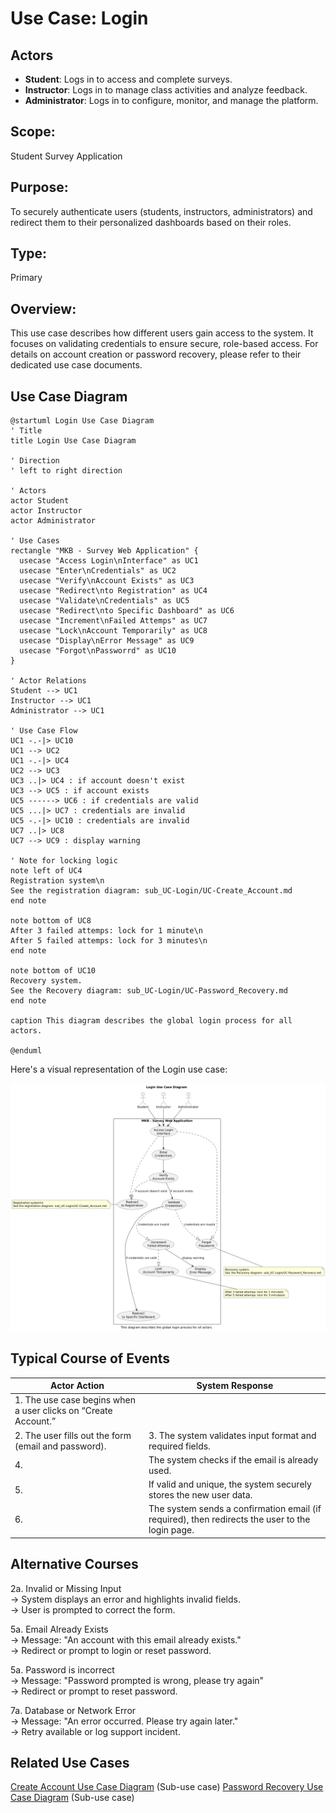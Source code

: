 # Use Case: Login

## Actors
- **Student**: Logs in to access and complete surveys.  
- **Instructor**: Logs in to manage class activities and analyze feedback.  
- **Administrator**: Logs in to configure, monitor, and manage the platform. 

## Scope:  
Student Survey Application

## Purpose:  
To securely authenticate users (students, instructors, administrators) and redirect them to their personalized dashboards based on their roles.

## Type:  
Primary

## Overview:  
This use case describes how different users gain access to the system. It focuses on validating credentials to ensure secure, role-based access. For details on account creation or password recovery, please refer to their dedicated use case documents.

## Use Case Diagram
``` plantuml
@startuml Login Use Case Diagram
' Title
title Login Use Case Diagram

' Direction
' left to right direction

' Actors
actor Student
actor Instructor
actor Administrator

' Use Cases
rectangle "MKB - Survey Web Application" {
  usecase "Access Login\nInterface" as UC1
  usecase "Enter\nCredentials" as UC2
  usecase "Verify\nAccount Exists" as UC3
  usecase "Redirect\nto Registration" as UC4
  usecase "Validate\nCredentials" as UC5
  usecase "Redirect\nto Specific Dashboard" as UC6
  usecase "Increment\nFailed Attemps" as UC7
  usecase "Lock\nAccount Temporarily" as UC8
  usecase "Display\nError Message" as UC9
  usecase "Forgot\nPassworrd" as UC10
}

' Actor Relations
Student --> UC1
Instructor --> UC1
Administrator --> UC1

' Use Case Flow
UC1 -.-|> UC10
UC1 --> UC2
UC1 -.-|> UC4
UC2 --> UC3
UC3 ..|> UC4 : if account doesn't exist
UC3 --> UC5 : if account exists
UC5 ------> UC6 : if credentials are valid
UC5 ...|> UC7 : credentials are invalid
UC5 -.-|> UC10 : credentials are invalid
UC7 ..|> UC8
UC7 --> UC9 : display warning

' Note for locking logic
note left of UC4
Registration system\n
See the registration diagram: sub_UC-Login/UC-Create_Account.md
end note

note bottom of UC8
After 3 failed attemps: lock for 1 minute\n
After 5 failed attemps: lock for 3 minutes\n
end note

note bottom of UC10
Recovery system.
See the Recovery diagram: sub_UC-Login/UC-Password_Recovery.md
end note

caption This diagram describes the global login process for all actors.

@enduml
```

Here's a visual representation of the Login use case:

![Login Use Case Diagram](UC-Login_new.png)

## Typical Course of Events

| Actor Action| System Response|
| ----------- | ----------- |
| 1. The use case begins when a user clicks on “Create Account.” | |
| 2. The user fills out the form (email and password). | 3. The system validates input format and required fields. |
| 4. | The system checks if the email is already used. |
| 5. | If valid and unique, the system securely stores the new user data. |
| 6. | The system sends a confirmation email (if required), then redirects the user to the login page. |

## Alternative Courses

2a. Invalid or Missing Input  
→ System displays an error and highlights invalid fields.  
→ User is prompted to correct the form.  

5a. Email Already Exists  
→ Message: "An account with this email already exists."  
→ Redirect or prompt to login or reset password.

5a. Password is incorrect  
→ Message: "Password prompted is wrong, please try again"  
→ Redirect or prompt to reset password.  

7a. Database or Network Error  
→ Message: "An error occurred. Please try again later."  
→ Retry available or log support incident.  

## Related Use Cases
[Create Account Use Case Diagram](sub_UC-Login/UC-Create_Account.md) (Sub-use case)
[Password Recovery Use Case Diagram](sub_UC-Login/UC-Password_Recovery.md) (Sub-use case)